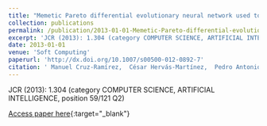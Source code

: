 ```yaml
---
title: "Memetic Pareto differential evolutionary neural network used to solve an unbalanced liver transplantation problem"
collection: publications
permalink: /publication/2013-01-01-Memetic-Pareto-differential-evolutionary-neural-network-used-to-solve-an-unbalanced-liver-transplantation-problem
excerpt: 'JCR (2013): 1.304 (category COMPUTER SCIENCE, ARTIFICIAL INTELLIGENCE, position 59/121 Q2)'
date: 2013-01-01
venue: 'Soft Computing'
paperurl: 'http://dx.doi.org/10.1007/s00500-012-0892-7'
citation: ' Manuel Cruz-Ramírez,  César Hervás-Martínez,  Pedro Antonio Gutiérrez,  María Pérez-Ortiz,  Javier Briceño,  Manuel Mata, &quot;Memetic Pareto differential evolutionary neural network used to solve an unbalanced liver transplantation problem.&quot; Soft Computing, 2013.'
---
```

JCR (2013): 1.304 (category COMPUTER SCIENCE, ARTIFICIAL INTELLIGENCE, position 59/121 Q2)

[Access paper here](http://dx.doi.org/10.1007/s00500-012-0892-7){:target="_blank"}
